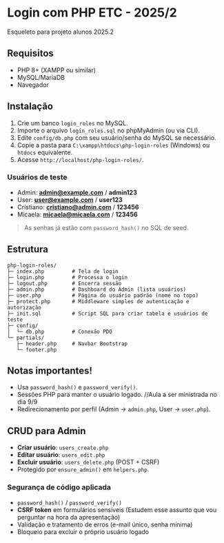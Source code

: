 # Login com PHP ETC - 2025/2
Esqueleto para projeto alunos 2025.2

## Requisitos
- PHP 8+ (XAMPP ou similar)
- MySQL/MariaDB
- Navegador

## Instalação
1. Crie um banco `login_roles` no MySQL.
2. Importe o arquivo `login_roles.sql` no phpMyAdmin (ou via CLI).
3. Edite `config/db.php` com seu usuário/senha do MySQL se necessário.
4. Copie a pasta para `C:\xampp\htdocs\php-login-roles` (Windows) ou `htdocs` equivalente.
5. Acesse `http://localhost/php-login-roles/`.

### Usuários de teste
- Admin: **admin@example.com** / **admin123**
- User: **user@example.com** / **user123**
- Cristiano: **cristiano@admin.com** / **123456**
- Micaela: **micaela@micaela.com** / **123456**

> As senhas já estão com `password_hash()` no SQL de seed.

## Estrutura
```
php-login-roles/
├─ index.php         # Tela de login
├─ login.php         # Processa o login
├─ logout.php        # Encerra sessão
├─ admin.php         # Dashboard do Admin (lista usuários)
├─ user.php          # Página do usuário padrão (nome no topo)
├─ protect.php       # Middleware simples de autenticação e autorização
├─ init.sql          # Script SQL para criar tabela e usuários de teste
├─ config/
│  └─ db.php         # Conexão PDO
└─ partials/
   ├─ header.php     # Navbar Bootstrap
   └─ footer.php
```

## Notas importantes!
- Usa `password_hash()` e `password_verify()`.
- Sessões PHP para manter o usuário logado. //Aula a ser ministrada no dia 9/9
- Redirecionamento por perfil (Admin → `admin.php`, User → `user.php`).

## CRUD para Admin
- **Criar usuário**: `users_create.php`
- **Editar usuário**: `users_edit.php`
- **Excluir usuário**: `users_delete.php` (POST + CSRF)
- Protegido por `ensure_admin()` em `helpers.php`.

### Segurança de código aplicada
- `password_hash()` / `password_verify()`
- **CSRF token** em formulários sensíveis (Estudem esse assunto que vou perguntar na hora da apresentação)
- Validação e tratamento de erros (e-mail único, senha mínima)
- Bloqueio para excluir o próprio usuário logado

